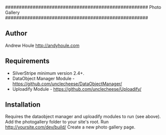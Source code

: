 ####################################################
Photo Gallery
####################################################

## Author
Andrew Houle
http://andyhoule.com

## Requirements
* SilverStripe minimum version 2.4+.
* DataObject Manager Module - https://github.com/unclecheese/DataObjectManager/
* Uploadify Module - https://github.com/unclecheese/Uploadify/

## Installation
Requires the dataobject manager and uploadify modules to run (see above). Add the photogallery folder to your site's root. Run http://yoursite.com/dev/build/ Create a new photo gallery page.


